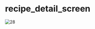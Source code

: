 # recipe_detail_screen

![28](https://github.com/9reis/recipe_detail_screen/assets/106397008/3777053a-3d59-4910-adb0-bba9e3eed03e)

